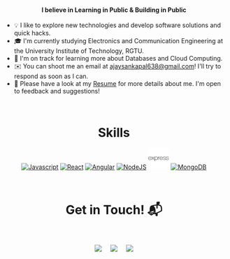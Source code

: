 <!-- <a href="http://eddiejaoude.io" target="_blank"><img src="https://user-images.githubusercontent.com/56495602/198199409-5df07f02-70ba-48cd-9a87-e050ccb8f8af.png" /></a> -->

<h4 align="center">I believe in Learning in Public & Building in Public</h4>

- 💡  I like to explore new technologies and develop software solutions and quick hacks.
- 🎓  I'm currently studying Electronics and Communication Engineering at the University Institute of Technology, RGTU.
- 🌱  I'm on track for learning more about Databases and Cloud Computing.
- ✉️  You can shoot me an email at [ajaysankapal638@gmail.com](mailto:ajaysankapal638@gmail.com)! I'll try to respond as soon as I can.
- 📄  Please have a look at my [Resume](https://drive.google.com/file/d/1nao8YkTe0dOQ5QhtLxv8qlO_z0XtV3Ne/view?usp=sharing) for more details about me. I'm open to feedback and suggestions!

<Br>
  
<h1 align="center">Skills</h1>

<p align="center">
<a href="https://developer.mozilla.org/en-US/docs/Web/JavaScript" target="_blank" rel="noreferrer"><img src="https://pluspng.com/img-png/javascript-vector-png-javascript-vector-logo-600.png" width="48" height="48" alt="Javascript" /></a>
<a href="https://reactjs.org/" target="_blank" rel="noreferrer"><img src="https://raw.githubusercontent.com/danielcranney/readme-generator/main/public/icons/skills/react-colored.svg" width="48" height="48" alt="React" /></a>
  <a href="https://angular.io/" target="_blank" rel="noreferrer"><img src="https://angular.io/assets/images/logos/angular/angular.svg" width="48" height="48" alt="Angular" /></a>
<a href="https://nodejs.org/en/" target="_blank" rel="noreferrer"><img src="https://raw.githubusercontent.com/danielcranney/readme-generator/main/public/icons/skills/nodejs-colored.svg" width="48" height="48" alt="NodeJS" /></a>
<a href="https://expressjs.com/" target="_blank" rel="noreferrer"><img src="https://raw.githubusercontent.com/devicons/devicon/master/icons/express/express-original-wordmark.svg" width="48" height="48" alt="Express" /></a>
<a href="https://www.mongodb.com/" target="_blank" rel="noreferrer"><img src="https://raw.githubusercontent.com/danielcranney/readme-generator/main/public/icons/skills/mongodb-colored.svg" width="48" height="48" alt="MongoDB" /></a>
</p>



<Br>
<h1 align="center">Get in Touch! 📬</h1>
<Br>
<p align="center">
<a href="https://www.linkedin.com/in/ajay-sankapal-29a1241b2/" target="blank"><img align="center" src="https://img.shields.io/badge/Ajay Sankapal-0077B5?style=for-the-badge&logo=linkedin&logoColor=white" /></a> &nbsp;&nbsp;&nbsp;  <a href="mailto:ajaysankapal638@gmail.com" target="blank"><img align="center" src="https://img.shields.io/badge/ajaysankapal638@gmail.com-D14836?style=for-the-badge&logo=gmail&logoColor=white" /></a>    &nbsp;&nbsp;&nbsp;       <a href="https://twitter.com/ajay_sankapal" target="blank"><img align="center" src="https://img.shields.io/badge/ajay_sankapal-1DA1F2?style=for-the-badge&logo=twitter&logoColor=white" /></a>
</p>
  
<Br>
